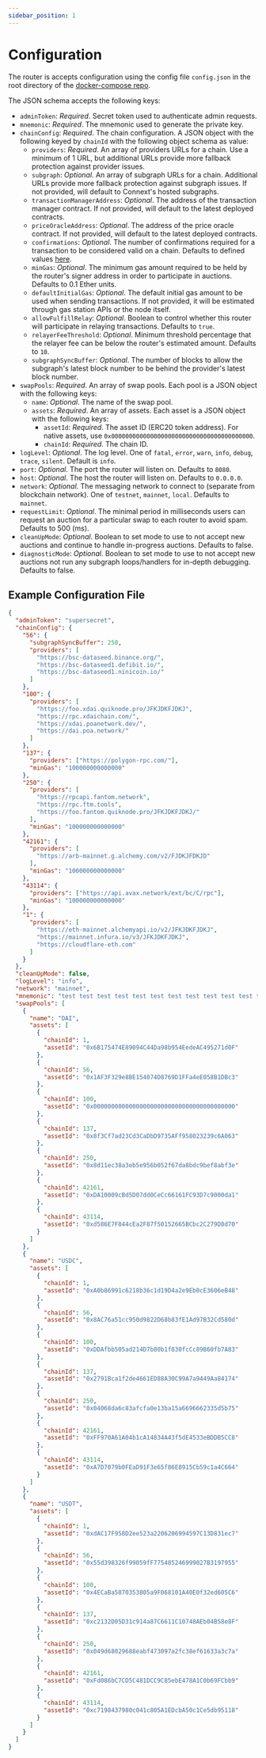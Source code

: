 ```yaml
---
sidebar_position: 1
---
```


# Configuration

The router is accepts configuration using the config file `config.json` in the root directory of the [docker-compose repo](https://github.com/connext/nxtp-router-docker-compose).

The JSON schema accepts the following keys:

- `adminToken`: _Required_. Secret token used to authenticate admin requests.
- `mnemonic`: _Required_. The mnemonic used to generate the private key.
- `chainConfig`: _Required_. The chain configuration. A JSON object with the following keyed by `chainId` with the following object schema as value:
  - `providers`: _Required_. An array of providers URLs for a chain. Use a minimum of 1 URL, but additional URLs provide more fallback protection against provider issues.
  - `subgraph`: _Optional_. An array of subgraph URLs for a chain. Additional URLs provide more fallback protection against subgraph issues. If not provided, will default to Connext's hosted subgraphs.
  - `transactionManagerAddress`: _Optional_. The address of the transaction manager contract. If not provided, will default to the latest deployed contracts.
  - `priceOracleAddress`: _Optional_. The address of the price oracle contract. If not provided, will default to the latest deployed contracts.
  - `confirmations`: _Optional_. The number of confirmations required for a transaction to be considered valid on a chain. Defaults to defined values [here](https://github.com/connext/chaindata/blob/29cc0250aff398cdf9326dcb7698d291f3e3015a/crossChain.json).
  - `minGas`: _Optional_. The minimum gas amount required to be held by the router's signer address in order to participate in auctions. Defaults to 0.1 Ether units.
  - `defaultInitialGas`: _Optional_. The default initial gas amount to be used when sending transactions. If not provided, it will be estimated through gas station APIs or the node itself.
  - `allowFulfillRelay`: _Optional_. Boolean to control whether this router will participate in relaying transactions. Defaults to `true`.
  - `relayerFeeThreshold`: _Optional_. Minimum threshold percentage that the relayer fee can be below the router's estimated amount. Defaults to `10`.
  - `subgraphSyncBuffer`: _Optional_. The number of blocks to allow the subgraph's latest block number to be behind the provider's latest block number.
- `swapPools`: _Required_. An array of swap pools. Each pool is a JSON object with the following keys:
  - `name`: _Optional_. The name of the swap pool.
  - `assets`: _Required_. An array of assets. Each asset is a JSON object with the following keys:
    - `assetId`: _Required_. The asset ID (ERC20 token address). For native assets, use `0x0000000000000000000000000000000000000000`.
    - `chainId`: _Required_. The chain ID.
- `logLevel`: _Optional_. The log level. One of `fatal`, `error`, `warn`, `info`, `debug`, `trace`, `silent`. Default is `info`.
- `port`: _Optional_. The port the router will listen on. Defaults to `8080`.
- `host`: _Optional_. The host the router will listen on. Defaults to `0.0.0.0`.
- `network`: _Optional_. The messaging network to connect to (separate from blockchain network). One of `testnet`, `mainnet`, `local`. Defaults to `mainnet`.
- `requestLimit`: _Optional_. The minimal period in milliseconds users can request an auction for a particular swap to each router to avoid spam. Defaults to 500 (ms).
- `cleanUpMode`: _Optional_. Boolean to set mode to use to not accept new auctions and continue to handle in-progress auctions. Defaults to false.
- `diagnosticMode`: _Optional_. Boolean to set mode to use to not accept new auctions not run any subgraph loops/handlers for in-depth debugging. Defaults to false.

## Example Configuration File

```json
{
  "adminToken": "supersecret",
  "chainConfig": {
    "56": {
      "subgraphSyncBuffer": 250,
      "providers": [
        "https://bsc-dataseed.binance.org/",
        "https://bsc-dataseed1.defibit.io/",
        "https://bsc-dataseed1.ninicoin.io/"
      ]
    },
    "100": {
      "providers": [
        "https://foo.xdai.quiknode.pro/JFKJDKFJDKJ",
        "https://rpc.xdaichain.com/",
        "https://xdai.poanetwork.dev/",
        "https://dai.poa.network/"
      ]
    },
    "137": {
      "providers": ["https://polygon-rpc.com/"],
      "minGas": "100000000000000"
    },
    "250": {
      "providers": [
        "https://rpcapi.fantom.network",
        "https://rpc.ftm.tools",
        "https://foo.fantom.quiknode.pro/JFKJDKFJDKJ/"
      ],
      "minGas": "100000000000000"
    },
    "42161": {
      "providers": [
        "https://arb-mainnet.g.alchemy.com/v2/FJDKJFDKJD"
      ],
      "minGas": "100000000000000"
    },
    "43114": {
      "providers": ["https://api.avax.network/ext/bc/C/rpc"],
      "minGas": "100000000000000"
    },
    "1": {
      "providers": [
        "https://eth-mainnet.alchemyapi.io/v2/JFKJDKFJDKJ",
        "https://mainnet.infura.io/v3/JFKJDKFJDKJ",
        "https://cloudflare-eth.com"
      ]
    }
  },
  "cleanUpMode": false,
  "logLevel": "info",
  "network": "mainnet",
  "mnemonic": "test test test test test test test test test test test test",
  "swapPools": [
    {
      "name": "DAI",
      "assets": [
        {
          "chainId": 1,
          "assetId": "0x6B175474E89094C44Da98b954EedeAC495271d0F"
        },
        {
          "chainId": 56,
          "assetId": "0x1AF3F329e8BE154074D8769D1FFa4eE058B1DBc3"
        },
        {
          "chainId": 100,
          "assetId": "0x0000000000000000000000000000000000000000"
        },
        {
          "chainId": 137,
          "assetId": "0x8f3Cf7ad23Cd3CaDbD9735AFf958023239c6A063"
        },
        {
          "chainId": 250,
          "assetId": "0x8d11ec38a3eb5e956b052f67da8bdc9bef8abf3e"
        },
        {
          "chainId": 42161,
          "assetId": "0xDA10009cBd5D07dd0CeCc66161FC93D7c9000da1"
        },
        {
          "chainId": 43114,
          "assetId": "0xd586E7F844cEa2F87f50152665BCbc2C279D8d70"
        }
      ]
    },
    {
      "name": "USDC",
      "assets": [
        {
          "chainId": 1,
          "assetId": "0xA0b86991c6218b36c1d19D4a2e9Eb0cE3606eB48"
        },
        {
          "chainId": 56,
          "assetId": "0x8AC76a51cc950d9822D68b83fE1Ad97B32Cd580d"
        },
        {
          "chainId": 100,
          "assetId": "0xDDAfbb505ad214D7b80b1f830fcCc89B60fb7A83"
        },
        {
          "chainId": 137,
          "assetId": "0x2791Bca1f2de4661ED88A30C99A7a9449Aa84174"
        },
        {
          "chainId": 250,
          "assetId": "0x04068da6c83afcfa0e13ba15a6696662335d5b75"
        },
        {
          "chainId": 42161,
          "assetId": "0xFF970A61A04b1cA14834A43f5dE4533eBDDB5CC8"
        },
        {
          "chainId": 43114,
          "assetId": "0xA7D7079b0FEaD91F3e65f86E8915Cb59c1a4C664"
        }
      ]
    },
    {
      "name": "USDT",
      "assets": [
        {
          "chainId": 1,
          "assetId": "0xdAC17F958D2ee523a2206206994597C13D831ec7"
        },
        {
          "chainId": 56,
          "assetId": "0x55d398326f99059fF775485246999027B3197955"
        },
        {
          "chainId": 100,
          "assetId": "0x4ECaBa5870353805a9F068101A40E0f32ed605C6"
        },
        {
          "chainId": 137,
          "assetId": "0xc2132D05D31c914a87C6611C10748AEb04B58e8F"
        },
        {
          "chainId": 250,
          "assetId": "0x049d68029688eabf473097a2fc38ef61633a3c7a"
        },
        {
          "chainId": 42161,
          "assetId": "0xFd086bC7CD5C481DCC9C85ebE478A1C0b69FCbb9"
        },
        {
          "chainId": 43114,
          "assetId": "0xc7198437980c041c805A1EDcbA50c1Ce5db95118"
        }
      ]
    }
  ]
}
```
